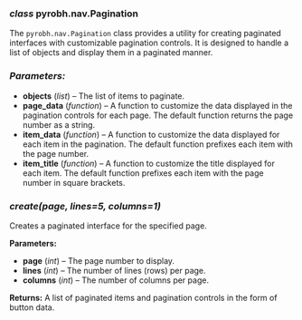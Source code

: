 ### *class* pyrobh.nav.Pagination

The `pyrobh.nav.Pagination` class provides a utility for creating paginated interfaces with customizable pagination
controls. It is designed to handle a list of objects and display them in a paginated manner.

### *Parameters:*

- **objects** (*list*) – The list of items to paginate.
- **page_data** (*function*) – A function to customize the data displayed in the pagination controls for each page. The
  default function returns the page number as a string.
- **item_data** (*function*) – A function to customize the data displayed for each item in the pagination. The default
  function prefixes each item with the page number.
- **item_title** (*function*) – A function to customize the title displayed for each item. The default function prefixes
  each item with the page number in square brackets.

### *create(page, lines=5, columns=1)*

Creates a paginated interface for the specified page.

**Parameters:**

- **page** (*int*) – The page number to display.
- **lines** (*int*) – The number of lines (rows) per page.
- **columns** (*int*) – The number of columns per page.

**Returns:**
A list of paginated items and pagination controls in the form of button data.
